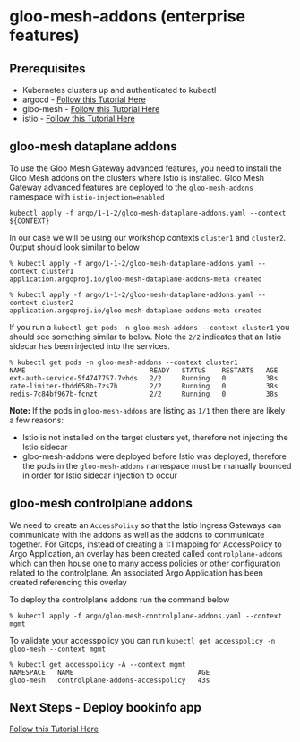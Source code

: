 # gloo-mesh-addons (enterprise features)

## Prerequisites
- Kubernetes clusters up and authenticated to kubectl
- argocd - [Follow this Tutorial Here](https://github.com/solo-io/gitops-library/tree/main/argocd)
- gloo-mesh - [Follow this Tutorial Here](https://github.com/solo-io/gitops-library/tree/main/gloo-mesh)
- istio - [Follow this Tutorial Here](https://github.com/solo-io/gitops-library/tree/main/istio)


## gloo-mesh dataplane addons
To use the Gloo Mesh Gateway advanced features, you need to install the Gloo Mesh addons on the clusters where Istio is installed. Gloo Mesh Gateway advanced features are deployed to the `gloo-mesh-addons` namespace with `istio-injection=enabled`
```
kubectl apply -f argo/1-1-2/gloo-mesh-dataplane-addons.yaml --context ${CONTEXT}
```

In our case we will be using our workshop contexts `cluster1` and `cluster2`. Output should look similar to below
```
% kubectl apply -f argo/1-1-2/gloo-mesh-dataplane-addons.yaml --context cluster1
application.argoproj.io/gloo-mesh-dataplane-addons-meta created

% kubectl apply -f argo/1-1-2/gloo-mesh-dataplane-addons.yaml --context cluster2
application.argoproj.io/gloo-mesh-dataplane-addons-meta created
```

If you run a `kubectl get pods -n gloo-mesh-addons --context cluster1` you should see something similar to below. Note the `2/2` indicates that an Istio sidecar has been injected into the services.
```
% kubectl get pods -n gloo-mesh-addons --context cluster1
NAME                               READY   STATUS    RESTARTS   AGE
ext-auth-service-5f4747757-7vhds   2/2     Running   0          38s
rate-limiter-fbdd658b-7zs7h        2/2     Running   0          38s
redis-7c84bf967b-fcnzt             2/2     Running   0          38s
```

**Note:** If the pods in `gloo-mesh-addons` are listing as `1/1` then there are likely a few reasons:
- Istio is not installed on the target clusters yet, therefore not injecting the Istio sidecar
- gloo-mesh-addons were deployed before Istio was deployed, therefore the pods in the `gloo-mesh-addons` namespace must be manually bounced in order for Istio sidecar injection to occur

## gloo-mesh controlplane addons
We need to create an `AccessPolicy` so that the Istio Ingress Gateways can communicate with the addons as well as the addons to communicate together. For Gitops, instead of creating a 1:1 mapping for AccessPolicy to Argo Application, an overlay has been created called `controlplane-addons` which can then house one to many access policies or other configuration related to the controlplane. An associated Argo Application has been created referencing this overlay

To deploy the controlplane addons run the command below
```
% kubectl apply -f argo/gloo-mesh-controlplane-addons.yaml --context mgmt
```

To validate your accesspolicy you can run `kubectl get accesspolicy -n gloo-mesh --context mgmt`
```
% kubectl get accesspolicy -A --context mgmt
NAMESPACE   NAME                               AGE
gloo-mesh   controlplane-addons-accesspolicy   43s
```

## Next Steps - Deploy bookinfo app
[Follow this Tutorial Here](https://github.com/solo-io/gitops-library/tree/main/bookinfo/bookinfo-mesh.md)